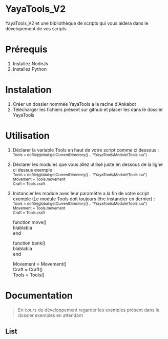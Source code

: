 # YayaTools_V2

YayaTools_V2 et une bibliothèque de scripts qui vous aidera dans le dévelopement de vos scripts

# Prérequis
  1. Installez NodeJs
  2. Installez Python
 
# Instalation
  1. Créer un dossier nommée YayaTools a la racine d'Ankabot
  2. Télécharger les fichiers présent sur github et placer les dans le dossier YayaTools

# Utilisation
  1. Déclarer la variable Tools en haut de votre script comme ci dessous : <br>
     <sub>
     Tools = dofile(global:getCurrentDirectory() .. "\\YayaTools\\Module\\Tools.lua")
     </sub>
     
  2. Déclarer les modules que vous allez utilisé juste en dessous de la ligne ci dessus exemple : <br>
     <sub>
     Tools = dofile(global:getCurrentDirectory() .. "\\YayaTools\\Module\\Tools.lua") <br>
     Movement = Tools.movement <br>
     Craft = Tools.craft <br>
     </sub>
     
  3. Instancier les module avec leur paramètre a la fin de votre script exemple (Le module Tools doit toujours être instancier en dernier) : <br>
     <sup>
     Tools = dofile(global:getCurrentDirectory() .. "\\YayaTools\\Module\\Tools.lua") <br>
     Movement = Tools.movement <br>
     Craft = Tools.craft <br>
     
     function move() <br>
         blablabla <br>
     end<br>
     
     function bank() <br>
         blablabla <br>
     end<br>
     
     Movement = Movement() <br>
     Craft = Craft() <br>
     Tools = Tools() <br>
     </sup>
     
# Documentation

  > En cours de développement regarder les exemples présent dans le dossier exemples en attendant
  
  ## List
  
    
